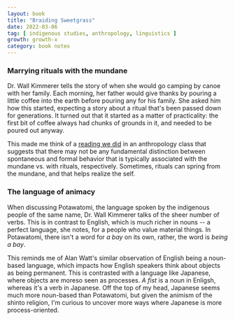 ```yaml
---
layout: book
title: "Braiding Sweetgrass"
date: 2022-03-06
tag: [ indigenous studies, anthropology, linguistics ]
growth: growth-x
category: book notes
---
```


### Marrying rituals with the mundane

Dr. Wall Kimmerer tells the story of when she would go camping by canoe with her family. Each morning, her father would give thanks by pouring a little coffee into the earth before pouring any for his family. She asked him how this started, expecting a story about a ritual that's been passed down for generations. It turned out that it started as a matter of practicality: the first bit of coffee always had chunks of grounds in it, and needed to be poured out anyway.

This made me think of a [reading we did](https://www.jstor.org/stable/3094937) in an anthropology class that suggests that there may not be any fundamental distinction between spontaneous and formal behavior that is typically associated with the mundane vs. with rituals, respectively. Sometimes, rituals can spring from the mundane, and that helps realize the self.

### The language of animacy

When discussing Potawatomi, the language spoken by the indigenous people of the same name, Dr. Wall Kimmerer talks of the sheer number of verbs. This is in contrast to English, which is much richer in nouns -- a perfect language, she notes, for a people who value material things. In Potawatomi, there isn't a word for *a bay* on its own, rather, the word is *being a bay*. 

This reminds me of Alan Watt's similar observation of English being a noun-based language, which impacts how English speakers think about objects as being permanent. This is contrasted with a language like Japanese, where objects are moreso seen as processes. *A fist* is a noun in Enligsh, whereas it's a verb in Japanese. Off the top of my head, Japanese seems much more noun-based than Potawatomi, but given the animism of the shinto religion, I'm curious to uncover more ways where Japanese is more process-oriented.